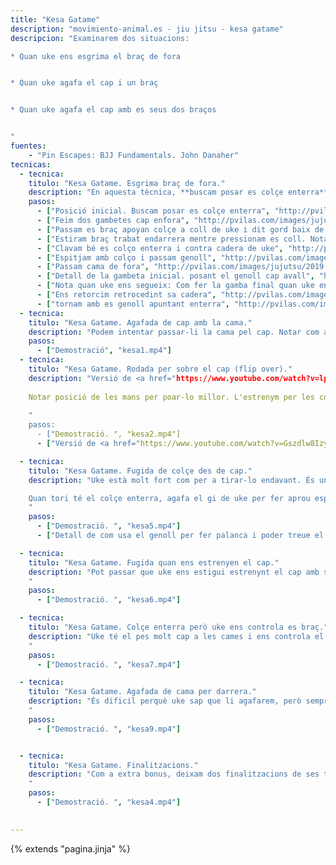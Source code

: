 ```yaml
---
title: "Kesa Gatame"
description: "movimiento-animal.es - jiu jitsu - kesa gatame"
descripcion: "Examinarem dos situacions:

* Quan uke ens esgrima el braç de fora


* Quan uke agafa el cap i un braç


* Quan uke agafa el cap amb es seus dos braços


"
fuentes:
    - "Pin Escapes: BJJ Fundamentals. John Danaher"
tecnicas: 
  - tecnica:
    titulo: "Kesa Gatame. Esgrima braç de fora."
    description: "En aquesta tècnica, **buscam posar es colçe enterra** per poder fer elbow escape. Una vegada tenim el colçe enterra, hem d'espitjar amb el colçe cap a uke mentre feim una gamba molt ràpida amb la cama de fora i buscam passar el genoll per dins, passant sobre el colçe." 
    pasos:
      - ["Posició inicial. Buscam posar es colçe enterra", "http://pvilas.com/images/jujutsu/2019-12-27-pin2/6.1_-_kesa_gatame._posicio%CC%81_inicial._Buscam_posar_es_colc%CC%A7e_enterra.png"]
      - ["Feim dos gambetes cap enfora", "http://pvilas.com/images/jujutsu/2019-12-27-pin2/6.2_feim_dos_gambetes_cap_enfora.png"]
      - ["Passam es braç apoyan colçe a coll de uke i dit gord baix de biceps", "http://pvilas.com/images/jujutsu/2019-12-27-pin2/6.3_-_passam_es_brac%CC%A7_apoyan_colc%CC%A7e_a_coll_de_uke_i_dit_gord_baix_de_biceps.png"]
      - ["Estiram braç trabat endarrera mentre pressionam es coll. Notar que ja tenim es colçe enterra", "http://pvilas.com/images/jujutsu/2019-12-27-pin2/6.4_-_estiram_brac%CC%A7_trabat_endarrera_mentre_pressionam_es_coll._Notar_que_ja_tenim_es_colc%CC%A7e_enterra.png"]
      - ["Clavam bé es colço enterra i contra cadera de uke", "http://pvilas.com/images/jujutsu/2019-12-27-pin2/6.5_-_aclavam_be%CC%81_es_colc%CC%A7o_enterra_i_contra_cadera_de_uke.png"]
      - ["Espitjam amb colço i passam genoll", "http://pvilas.com/images/jujutsu/2019-12-27-pin2/6.6_-_espitjam_amb_colc%CC%A7o_i_passam_genoll.png"]
      - ["Passam cama de fora", "http://pvilas.com/images/jujutsu/2019-12-27-pin2/6.7_-_passam_cama_de_fora.png"]
      - ["Detall de la gambeta inicial. posant el genoll cap avall", "http://pvilas.com/images/jujutsu/2019-12-27-pin2/6.8_-_detall_de_la_gambeta_inicial._posant_el_genoll_cap_avall.png"]
      - ["Nota quan uke ens segueix: Com fer la gamba final quan uke ens segueix?. tirar el peu de fora i apoyar enterra. es cul fa pressió contra uke.", "http://pvilas.com/images/jujutsu/2019-12-27-pin2/6.9_-_Detall_de_com_fer_la_gamba_final_quan_uke_ens_segueix._tirar_el_peu_de_fora_i_apoyar_enterra._es_cul_fa_pressio%CC%81_contra_uke..png"]
      - ["Ens retorcim retrocedint sa cadera", "http://pvilas.com/images/jujutsu/2019-12-27-pin2/6.10_-_ens_retorcim_retrocedint_sa_cadera.png"]
      - ["tornam amb es genoll apuntant enterra", "http://pvilas.com/images/jujutsu/2019-12-27-pin2/6.11_-_tornam_amb_es_genoll_apuntant_enterra.png"]
  - tecnica:
    titulo: "Kesa Gatame. Agafada de cap amb la cama."
    description: "Podem intentar passar-li la cama pel cap. Notar com al final li fa una kimura mentre li estira el gi de l'espatlla contrària. Notar que uke té el cap alt, circumstància que podem aprofitar per passar-li la cama." 
    pasos:
      - ["Demostració", "kesa1.mp4"]
  - tecnica:
    titulo: "Kesa Gatame. Rodada per sobre el cap (flip over)."
    description: "Versió de <a href="https://www.youtube.com/watch?v=lpaXl1gO3_E">Peter Mettler</a>. Observam que no podem passar-li la cama perquè té el cap baix o està molt amunt. Feim pont amb posterior rotació, la projecció és molt senzilla.
    
    Notar posició de les mans per poar-lo millor. L'estrenym per les costelles flotants. Apropan pelvis cap a ell. Fent pont, l'espitjam cap a la mateixa banda que ens agafa per pujar-lo cap el nostre cap, quan ell intenta recuperar, feim un pont fort per dur-li l'espatlla enterra per després fer-lo rodar del tot per sobre naltros.
    
    " 
    pasos:
      - ["Demostració. ", "kesa2.mp4"]
      - ["Versió de <a href="https://www.youtube.com/watch?v=Gszdlw8IzyM">Kurt Osiander</a>. Notar que uke està bastant amunt sobre el nostre cap. Rota el cap cap a uke per alleugerir presió. L'agafa per darrera per`en aquest cas per baix del braç de fora i, fent un bot, apropa tot el possible els peus cap el cul. Fa un bridge darrera el seu cap i, quan uke toca enterra, el fa rodar a l'laltra costat. Notar que abans de fer el pont, mira cap endarrera.", "kesa3.mp4"]

  - tecnica:
    titulo: "Kesa Gatame. Fugida de colçe des de cap."
    description: "Uke està molt fort com per a tirar-lo endavant. És una versió de la sortida del braç esgrimada però sense fer servir l'altra braç ja que no el podem passar per davant del cap de uke. Notar que el moviment surt de la rotació de la cadera. 

    Quan tori té el colçe enterra, agafa el gi de uke per fer aprou espai com per treure el cap i agar-li l'esquena.
    " 
    pasos:
      - ["Demostració. ", "kesa5.mp4"]
      - ["Detall de com usa el genoll per fer palanca i poder treue el cap. Notar que per treure el cap hi ha cap ficar-lo cap endins, la barbeta cap al pit. És molt comú fer l'error d'espitjar amb el clotell cap endarrera", "kesa6.mp4"]

  - tecnica:
    titulo: "Kesa Gatame. Fugida quan ens estrenyen el cap."
    description: "Pot passar que uke ens estigui estrenynt el cap amb ses mans agafades, sense agafar-nos es braç. El que feim és sencillament agafar-lo pel gi i fer-li la rodada. Serà més senzil encara ja que estarà més aprop del nostre cap. Notar que tori té el colçe enterra abans de començar la tècnica.
    " 
    pasos:
      - ["Demostració. ", "kesa6.mp4"]

  - tecnica:
    titulo: "Kesa Gatame. Colçe enterra però uke ens controla es braç."
    description: "Uke té el pes molt cap a les cames i ens controla el braç encara que tinguem el colçe enterra. El que feim és aprofitar que té el pes cap a les cames per donar-li la volta.  Quan més espitja uke amb la pelvis i més ens puja el cap, més senzilla ens resultarà aquesta tècnica.
    " 
    pasos:
      - ["Demostració. ", "kesa7.mp4"]

  - tecnica:
    titulo: "Kesa Gatame. Agafada de cama per darrera."
    description: "És dificil perquè uke sap que li agafarem, però sempre hi ha sa possibilitat si ens podem apropar.
    " 
    pasos:
      - ["Demostració. ", "kesa9.mp4"]


  - tecnica:
    titulo: "Kesa Gatame. Finalitzacions."
    description: "Com a extra bonus, deixam dos finalitzacions de ses tècniques: una clau de braç i una kimura.
    " 
    pasos:
      - ["Demostració. ", "kesa4.mp4"]
      

---
```

{% extends  "pagina.jinja" %}